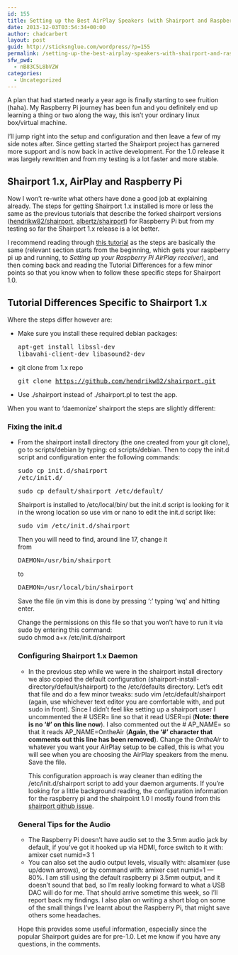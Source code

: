 ```yaml
---
id: 155
title: Setting up the Best AirPlay Speakers (with Shairport and Raspberry Pi)
date: 2013-12-03T03:54:34+00:00
author: chadcarbert
layout: post
guid: http://sticksnglue.com/wordpress/?p=155
permalink: /setting-up-the-best-airplay-speakers-with-shairport-and-raspberry-pi/
sfw_pwd:
  - nB83C5L8bVZW
categories:
  - Uncategorized
---
```

A plan that had started nearly a year ago is finally starting to see fruition (haha). My Raspberry Pi journey has been fun and you definitely end up learning a thing or two along the way, this isn&#8217;t your ordinary linux box/virtual machine.

I&#8217;ll jump right into the setup and configuration and then leave a few of my side notes after. Since getting started the Shairport project has garnered more support and is now back in active development. For the 1.0 release it was largely rewritten and from my testing is a lot faster and more stable.

## **Shairport 1.x, AirPlay and Raspberry Pi**

Now I won&#8217;t re-write what others have done a good job at explaining already. The steps for getting Shairport 1.x installed is more or less the same as the previous tutorials that describe the forked shairport versions ([hendrikw82/shairport](https://github.com/hendrikw82/shairport), [albertz/shairport](https://github.com/albertz/shairport)) for Raspberry Pi but from my testing so far the Shairport 1.x release is a lot better.

I recommend reading through [this tutorial](http://www.raywenderlich.com/44918/raspberry-pi-airplay-tutorial "Old Shairport Raspberry Pi Tutorial") as the steps are basically the same (relevant section starts from the beginning, which gets your raspberry pi up and running, to _Setting up your Raspberry Pi AirPlay receiver_), and then coming back and reading the Tutorial Differences for a few minor points so that you know when to follow these specific steps for Shairport 1.0.

## Tutorial Differences Specific to Shairport 1.x

Where the steps differ however are:

  * Make sure you install these required debian packages: <pre class="lang:default decode:true">apt-get install libssl-dev libavahi-client-dev libasound2-dev</pre>

  * git clone from 1.x repo <pre class="crayon-selected">git clone https://github.com/hendrikw82/shairport.git</pre>

  * Use <span class="lang:default decode:true crayon-inline">./shairport</span> instead of <span class="lang:default decode:true  crayon-inline ">./shairport.pl</span> to test the app.

When you want to &#8216;daemonize&#8217; shairport the steps are slightly different:

### Fixing the init.d

  * From the shairport install directory (the one created from your git clone), go to scripts/debian by typing: <span class="lang:default decode:true  crayon-inline">cd scripts/debian</span>. Then to copy the init.d script and configuration enter the following commands: <pre class="lang:default decode:true " >sudo cp init.d/shairport /etc/init.d/</pre>
    
    <pre class="lang:default decode:true " >sudo cp default/shairport /etc/default/</pre>
    
    Shairport is installed to /etc/local/bin/ but the init.d script is looking for it in the wrong location so use vim or nano to edit the init.d script like:
    
    <pre class="lang:default decode:true " >sudo vim /etc/init.d/shairport</pre>
    
    Then you will need to find, around line 17, change it  
    from
    
    <pre class="lang:default decode:true " >DAEMON=/usr/bin/shairport</pre>
    
    to 
    
    <pre class="lang:default decode:true " >DAEMON=/usr/local/bin/shairport</pre>
    
    Save the file (in vim this is done by pressing &#8216;:&#8217; typing &#8216;wq&#8217; and hitting enter.
    
    Change the permissions on this file so that you won&#8217;t have to run it via sudo by entering this command:  
    <span class="lang:default decode:true  crayon-inline " >sudo chmod a+x /etc/init.d/shairport</span> </li> 
    
    ### Configuring Shairport 1.x Daemon
    
      * In the previous step while we were in the shairport install directory we also copied the default configuration (<span class="lang:default decode:true  crayon-inline " >shairport-install-directory/default/shairport</span>) to the <span class="lang:default decode:true  crayon-inline " >/etc/defaults</span> directory. Let&#8217;s edit that file and do a few minor tweaks: <span class="lang:default decode:true  crayon-inline " >sudo vim /etc/default/shairport</span> (again, use whichever text editor you are comfortable with, and put sudo in front). Since I didn&#8217;t feel like setting up a shairport user I uncommented the <span class="lang:default decode:true  crayon-inline " ># USER=</span> line so that it read <span class="lang:default decode:true  crayon-inline " >USER=pi</span> (**Note: there is no &#8216;#&#8217; on this line now**). I also commented out the <span class="lang:default decode:true  crayon-inline " ># AP_NAME=</span> so that it reads <span class="lang:default decode:true  crayon-inline " >AP_NAME=OntheAir</span> (**Again, the &#8216;#&#8217; character that comments out this line has been removed**). Change the _OntheAir_ to whatever you want your AirPlay setup to be called, this is what you will see when you are choosing the AirPlay speakers from the menu. Save the file.</p> 
        This configuration approach is way cleaner than editing the /etc/init.d/shairport script to add your daemon arguments. If you&#8217;re looking for a little background reading, the configuration information for the raspberry pi and the shairpoint 1.0 I mostly found from this [shairport github issue](https://github.com/abrasive/shairport/issues/242 "Shairpoint 1.0 & Raspberry Pi Github Issue"). </li> </ul> 
        
        ### General Tips for the Audio
        
          * The Raspberry Pi doesn&#8217;t have audio set to the 3.5mm audio jack by default, if you&#8217;ve got it hooked up via HDMI, force switch to it with: <span class="lang:default decode:true  crayon-inline " >amixer cset numid=3 1</span> 
          * You can also set the audio output levels, visually with: <span class="lang:default decode:true  crayon-inline " >alsamixer</span> (use up/down arrows), or by command with: <span class="lang:default decode:true  crayon-inline " >amixer cset numid=1 &#8212; 80%</span>. 
        I am still using the default raspberry pi 3.5mm output, and it doesn&#8217;t sound that bad, so I&#8217;m really looking forward to what a USB DAC will do for me. That should arrive sometime this week, so I&#8217;ll report back my findings. I also plan on writing a short blog on some of the small things I&#8217;ve learnt about the Raspberry Pi, that might save others some headaches.
        
        Hope this provides some useful information, especially since the popular Shairport guides are for pre-1.0. Let me know if you have any questions, in the comments.